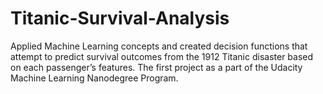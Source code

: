 # Titanic-Survival-Analysis
Applied Machine Learning concepts and created decision functions that attempt to predict survival outcomes from the 1912 Titanic disaster based on each passenger’s features. The first project as a part of the Udacity Machine Learning Nanodegree Program.
